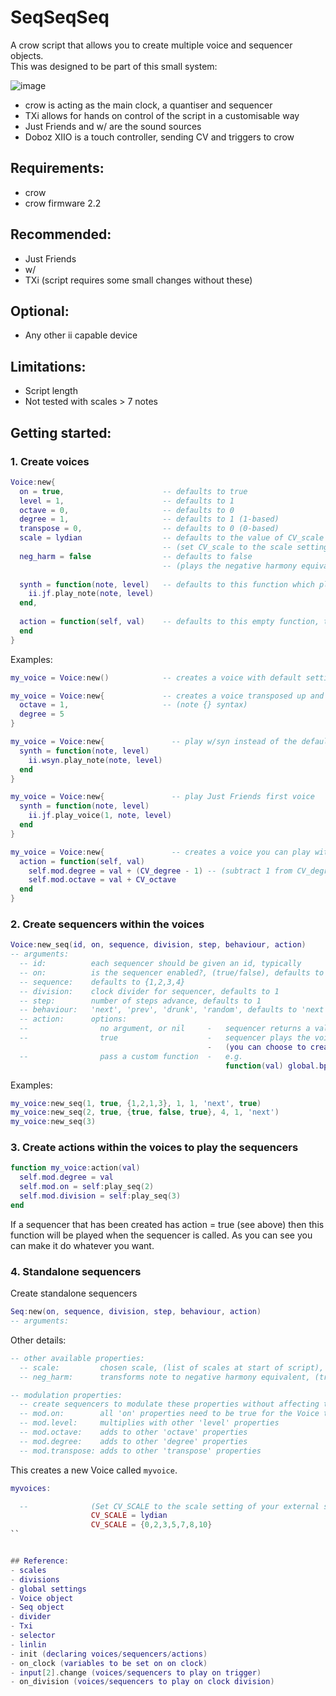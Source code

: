 # SeqSeqSeq
A crow script that allows you to create multiple voice and sequencer objects.  
This was designed to be part of this small system:

![image](image.jpg)

- crow is acting as the main clock, a quantiser and sequencer
- TXi allows for hands on control of the script in a customisable way
- Just Friends and w/ are the sound sources
- Doboz XIIO is a touch controller, sending CV and triggers to crow

## Requirements:
- crow
- crow firmware 2.2

## Recommended:
- Just Friends
- w/
- TXi
(script requires some small changes without these)

## Optional:
- Any other ii capable device

## Limitations:
- Script length
- Not tested with scales > 7 notes

## Getting started:
### 1. Create voices
```lua
Voice:new{
  on = true,                      -- defaults to true
  level = 1,                      -- defaults to 1
  octave = 0,                     -- defaults to 0
  degree = 1,                     -- defaults to 1 (1-based)
  transpose = 0,                  -- defaults to 0 (0-based)
  scale = lydian                  -- defaults to the value of CV_scale (CV_scale also determines the notes in input[1].notes)
                                  -- (set CV_scale to the scale setting of your external CV source)
  neg_harm = false                -- defaults to false
                                  -- (plays the negative harmony equivalent of the note based on the selected scale)
  
  synth = function(note, level)   -- defaults to this function which plays a note on Just Friends
    ii.jf.play_note(note, level)
  end,
  
  action = function(self, val)    -- defaults to this empty function, the idea is to add custom commands to this
  end
}
```
Examples:
```lua
my_voice = Voice:new()            -- creates a voice with default settings

my_voice = Voice:new{             -- creates a voice transposed up and octave and a diatonic fifth
  octave = 1,                     -- (note {} syntax)
  degree = 5
}

my_voice = Voice:new{               -- play w/syn instead of the default
  synth = function(note, level)
    ii.wsyn.play_note(note, level)
  end
}

my_voice = Voice:new{               -- play Just Friends first voice
  synth = function(note, level)
    ii.jf.play_voice(1, note, level)
  end
}

my_voice = Voice:new{               -- creates a voice you can play with your external CV source into input[1]
  action = function(self, val)
    self.mod.degree = val + (CV_degree - 1) -- (subtract 1 from CV_degree as this is 1-based)
    self.mod.octave = val + CV_octave
  end
}
```
### 2. Create sequencers within the voices
```lua
Voice:new_seq(id, on, sequence, division, step, behaviour, action)
-- arguments:
  -- id:          each sequencer should be given an id, typically
  -- on:          is the sequencer enabled?, (true/false), defaults to true
  -- sequence:    defaults to {1,2,3,4}
  -- division:    clock divider for sequencer, defaults to 1
  -- step:        number of steps advance, defaults to 1
  -- behaviour:   'next', 'prev', 'drunk', 'random', defaults to 'next'
  -- action:      options:
  --                no argument, or nil     -   sequencer returns a value
  --                true                    -   sequencer plays the voice
                                            -   (you can choose to create several sequences within the voice with action = true for some polymetric patterns)
  --                pass a custom function  -   e.g.
                                                function(val) global.bpm = val end
```
Examples:
```lua
my_voice:new_seq(1, true, {1,2,1,3}, 1, 1, 'next', true)
my_voice:new_seq(2, true, {true, false, true}, 4, 1, 'next')
my_voice:new_seq(3)
```
### 3. Create actions within the voices to play the sequencers
```lua
function my_voice:action(val)
  self.mod.degree = val
  self.mod.on = self:play_seq(2)
  self.mod.division = self:play_seq(3)
end
```
If a sequencer that has been created has action = true (see above) then this function will be played when the sequencer is called. As you can see you can make it do whatever you want.

### 4. Standalone sequencers
Create standalone sequencers
```lua
Seq:new(on, sequence, division, step, behaviour, action)
-- arguments:

```
Other details:
```lua
-- other available properties:
  -- scale:         chosen scale, (list of scales at start of script), defaults to the scale set by CV_SCALE at top of script                  
  -- neg_harm:      transforms note to negative harmony equivalent, (true/false), defaults to false

-- modulation properties:
  -- create sequencers to modulate these properties without affecting the main properties above
  -- mod.on:        all 'on' properties need to be true for the Voice to play
  -- mod.level:     multiplies with other 'level' properties
  -- mod.octave:    adds to other 'octave' properties
  -- mod.degree:    adds to other 'degree' properties
  -- mod.transpose: adds to other 'transpose' properties
```

This creates a new Voice called `myvoice`.

```lua
myvoices:

  --              (Set CV_SCALE to the scale setting of your external sequencer)
                  CV_SCALE = lydian
                  CV_SCALE = {0,2,3,5,7,8,10}
``


## Reference:
- scales
- divisions
- global settings
- Voice object
- Seq object
- divider
- Txi
- selector
- linlin
- init (declaring voices/sequencers/actions)
- on_clock (variables to be set on on clock)
- input[2].change (voices/sequencers to play on trigger)
- on_division (voices/sequencers to play on clock division)
